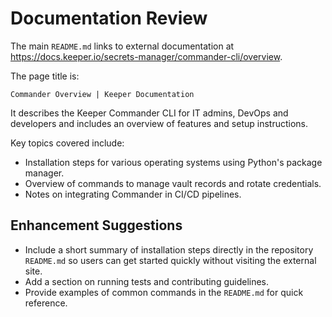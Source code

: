 # Documentation Review

The main `README.md` links to external documentation at <https://docs.keeper.io/secrets-manager/commander-cli/overview>.

The page title is:
```
Commander Overview | Keeper Documentation
```
It describes the Keeper Commander CLI for IT admins, DevOps and developers and includes an overview of features and setup instructions.

Key topics covered include:
* Installation steps for various operating systems using Python's package manager.
* Overview of commands to manage vault records and rotate credentials.
* Notes on integrating Commander in CI/CD pipelines.

## Enhancement Suggestions

* Include a short summary of installation steps directly in the repository `README.md` so users can get started quickly without visiting the external site.
* Add a section on running tests and contributing guidelines.
* Provide examples of common commands in the `README.md` for quick reference.
